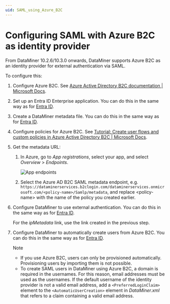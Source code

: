 ```yaml
---
uid: SAML_using_Azure_B2C
---
```


# Configuring SAML with Azure B2C as identity provider

From DataMiner 10.2.6/10.3.0 onwards, DataMiner supports Azure B2C as an identity provider for external authentication via SAML.

To configure this:

1. Configure Azure B2C. See [Azure Active Directory B2C documentation | Microsoft Docs](https://docs.microsoft.com/en-us/azure/active-directory-b2c/).

1. Set up an Entra ID Enterprise application. You can do this in the same way as for [Entra ID](xref:SAML_using_Entra_ID#setting-up-a-microsoft-entra-id-enterprise-application).

1. Create a DataMiner metadata file. You can do this in the same way as for [Entra ID](xref:SAML_using_Entra_ID#creating-a-dataminer-metadata-file).

1. Configure policies for Azure B2C. See [Tutorial: Create user flows and custom policies in Azure Active Directory B2C | Microsoft Docs](https://docs.microsoft.com/en-us/azure/active-directory-b2c/tutorial-create-user-flows?pivots=b2c-custom-policy).

1. Get the metadata URL:

   1. In Azure, go to *App registrations*, select your app, and select *Overview* > *Endpoints*.

      ![App endpoints](~/user-guide/images/SAML_B2C_endpoints.png)

   1. Select the Azure AD B2C SAML metadata endpoint, e.g. `https://dataminerservices.b2clogin.com/dataminerservices.onmicrosoft.com/<policy-name>/Samlp/metadata`, and replace \<policy-name> with the name of the policy you created earlier.

1. Configure DataMiner to use external authentication. You can do this in the same way as for [Entra ID](xref:SAML_using_Entra_ID#configuring-dataminerxml-to-use-external-authentication).

   For the *ipMetadata* link, use the link created in the previous step.

1. Configure DataMiner to automatically create users from Azure B2C. You can do this in the same way as for [Entra ID](xref:SAML_using_Entra_ID#configuring-automatic-creation-of-users-authenticated-by-entra-id-using-saml).

   > [!NOTE]
   >
   > - If you use Azure B2C, users can only be provisioned automatically. Provisioning users by importing them is not possible.
   > - To create SAML users in DataMiner using Azure B2C, a domain is required in the usernames. For this reason, email addresses must be used as the usernames. If the default username of the identity provider is not a valid email address, add a `<PreferredLoginClaim>` element to the `<AutomaticUserCreation>` element in *DataMiner.xml* that refers to a claim containing a valid email address.
